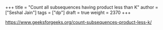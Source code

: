 +++
title = "Count all subsequences having product less than K"
author = ["Seshal Jain"]
tags = ["dp"]
draft = true
weight = 2370
+++

<https://www.geeksforgeeks.org/count-subsequences-product-less-k/>
